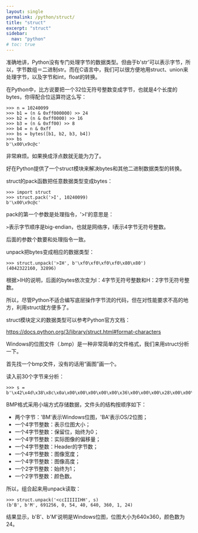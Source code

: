 ```yaml
---
layout: single
permalink: /python/struct/
title: "struct"
excerpt: "struct"
sidebar:
  nav: "python"
# toc: true
---
```


准确地讲，Python没有专门处理字节的数据类型。但由于b'str'可以表示字节，所以，字节数组＝二进制str。而在C语言中，我们可以很方便地用struct、union来处理字节，以及字节和int，float的转换。

在Python中，比方说要把一个32位无符号整数变成字节，也就是4个长度的bytes，你得配合位运算符这么写：
```
>>> n = 10240099
>>> b1 = (n & 0xff000000) >> 24
>>> b2 = (n & 0xff0000) >> 16
>>> b3 = (n & 0xff00) >> 8
>>> b4 = n & 0xff
>>> bs = bytes([b1, b2, b3, b4])
>>> bs
b'\x00\x9c@c'
```
非常麻烦。如果换成浮点数就无能为力了。

好在Python提供了一个struct模块来解决bytes和其他二进制数据类型的转换。

struct的pack函数把任意数据类型变成bytes：
```
>>> import struct
>>> struct.pack('>I', 10240099)
b'\x00\x9c@c'
```
pack的第一个参数是处理指令，'>I'的意思是：

<code>></code>表示字节顺序是big-endian，也就是网络序，I表示4字节无符号整数。

后面的参数个数要和处理指令一致。

unpack把bytes变成相应的数据类型：
```
>>> struct.unpack('>IH', b'\xf0\xf0\xf0\xf0\x80\x80')
(4042322160, 32896)
```
根据>IH的说明，后面的bytes依次变为I：4字节无符号整数和H：2字节无符号整数。

所以，尽管Python不适合编写底层操作字节流的代码，但在对性能要求不高的地方，利用struct就方便多了。

struct模块定义的数据类型可以参考Python官方文档：

https://docs.python.org/3/library/struct.html#format-characters

Windows的位图文件（.bmp）是一种非常简单的文件格式，我们来用struct分析一下。

首先找一个bmp文件，没有的话用“画图”画一个。

读入前30个字节来分析：
```
>>> s = b'\x42\x4d\x38\x8c\x0a\x00\x00\x00\x00\x00\x36\x00\x00\x00\x28\x00\x00\x00\x80\x02\x00\x00\x68\x01\x00\x00\x01\x00\x18\x00'
```
BMP格式采用小端方式存储数据，文件头的结构按顺序如下：

* 两个字节：'BM'表示Windows位图，'BA'表示OS/2位图；
* 一个4字节整数：表示位图大小；
* 一个4字节整数：保留位，始终为0；
* 一个4字节整数：实际图像的偏移量；
* 一个4字节整数：Header的字节数；
* 一个4字节整数：图像宽度；
* 一个4字节整数：图像高度；
* 一个2字节整数：始终为1；
* 一个2字节整数：颜色数。

所以，组合起来用unpack读取：
```
>>> struct.unpack('<ccIIIIIIHH', s)
(b'B', b'M', 691256, 0, 54, 40, 640, 360, 1, 24)
```
结果显示，b'B'、b'M'说明是Windows位图，位图大小为640x360，颜色数为24。

